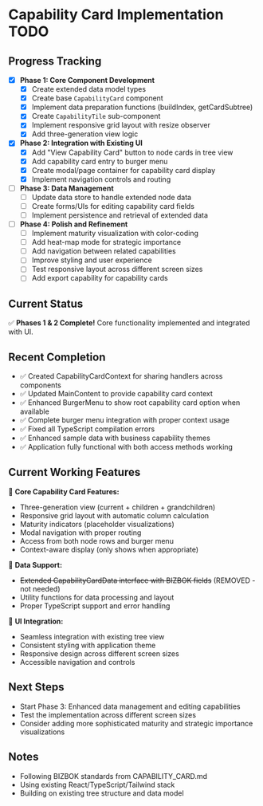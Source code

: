 # Capability Card Implementation TODO

## Progress Tracking
- [x] **Phase 1: Core Component Development**
  - [x] Create extended data model types
  - [x] Create base `CapabilityCard` component
  - [x] Implement data preparation functions (buildIndex, getCardSubtree)
  - [x] Create `CapabilityTile` sub-component
  - [x] Implement responsive grid layout with resize observer
  - [x] Add three-generation view logic

- [x] **Phase 2: Integration with Existing UI**
  - [x] Add "View Capability Card" button to node cards in tree view
  - [x] Add capability card entry to burger menu
  - [x] Create modal/page container for capability card display
  - [x] Implement navigation controls and routing

- [ ] **Phase 3: Data Management**
  - [ ] Update data store to handle extended node data
  - [ ] Create forms/UIs for editing capability card fields
  - [ ] Implement persistence and retrieval of extended data

- [ ] **Phase 4: Polish and Refinement**
  - [ ] Implement maturity visualization with color-coding
  - [ ] Add heat-map mode for strategic importance
  - [ ] Add navigation between related capabilities
  - [ ] Improve styling and user experience
  - [ ] Test responsive layout across different screen sizes
  - [ ] Add export capability for capability cards

## Current Status
✅ **Phases 1 & 2 Complete!** Core functionality implemented and integrated with UI.

## Recent Completion
- ✅ Created CapabilityCardContext for sharing handlers across components
- ✅ Updated MainContent to provide capability card context
- ✅ Enhanced BurgerMenu to show root capability card option when available
- ✅ Complete burger menu integration with proper context usage
- ✅ Fixed all TypeScript compilation errors
- ✅ Enhanced sample data with business capability themes
- ✅ Application fully functional with both access methods working

## Current Working Features
🎯 **Core Capability Card Features:**
- Three-generation view (current + children + grandchildren)
- Responsive grid layout with automatic column calculation
- Maturity indicators (placeholder visualizations)
- Modal navigation with proper routing
- Access from both node rows and burger menu
- Context-aware display (only shows when appropriate)

🎯 **Data Support:**
- ~~Extended CapabilityCardData interface with BIZBOK fields~~ (REMOVED - not needed)
- Utility functions for data processing and layout
- Proper TypeScript support and error handling

🎯 **UI Integration:**
- Seamless integration with existing tree view
- Consistent styling with application theme
- Responsive design across different screen sizes
- Accessible navigation and controls

## Next Steps
- Start Phase 3: Enhanced data management and editing capabilities
- Test the implementation across different screen sizes
- Consider adding more sophisticated maturity and strategic importance visualizations

## Notes
- Following BIZBOK standards from CAPABILITY_CARD.md
- Using existing React/TypeScript/Tailwind stack
- Building on existing tree structure and data model
